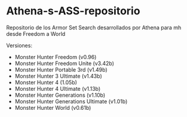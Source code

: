 # Athena-s-ASS-repositorio
Repositorio de los Armor Set Search desarrollados por Athena para mh desde Freedom a World   

Versiones: 
- Monster Hunter Freedom (v0.96)
- Monster Hunter Freedom Unite (v3.42b)
- Monster Hunter Portable 3rd (v1.49b)
- Monster Hunter 3 Ultimate (v1.43b)
- Monster Hunter 4 (1.05b)
- Monster Hunter 4 Ultimate (v1.13b)
- Monster Hunter Generations (v1.10b)
- Monster Hunter Generations Ultimate (v1.01b)
- Monster Hunter World (v0.61b)
